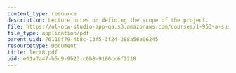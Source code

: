 ```yaml
---
content_type: resource
description: Lecture notes on defining the scope of the project.
file: https://ol-ocw-studio-app-qa.s3.amazonaws.com/courses/1-963-a-sustainable-transportation-plan-for-mit-spring-2007/e01a7a47b5c99b23c0b89160cc6f2218_lect8.pdf
file_type: application/pdf
parent_uid: 76110f79-4b8c-13f5-3f24-388a56a06245
resourcetype: Document
title: lect8.pdf
uid: e01a7a47-b5c9-9b23-c0b8-9160cc6f2218
---
```

